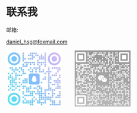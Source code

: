 # 联系我

邮箱:

daniel_hsg@foxmail.com

<img alt="QQ" style="display: inline-block; margin-right: 30px" width="150px" src="/qq-qr.jpg" />

<img alt="微信" style="display: inline-block" width="150px" src="/wechat-qr.jpg" />

